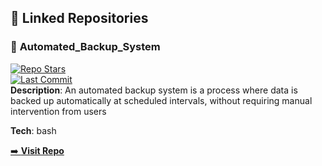## 🔗 Linked Repositories  


### 📌 **Automated_Backup_System**  
[![Repo Stars](https://img.shields.io/github/stars/saeedmfat/Automated_Backup_System?style=for-the-badge)](https://github.com/saeedmfat/Automated_Backup_System)  
[![Last Commit](https://img.shields.io/github/last-commit/saeedmfat/Automated_Backup_System)](https://github.com/saeedmfat/Automated_Backup_System)  
**Description**: An automated backup system is a process where data is backed up automatically at scheduled intervals, without requiring manual intervention from users  

**Tech**: bash 

[➡️ **Visit Repo**](https://github.com/saeedmfat/Automated_Backup_System)  

